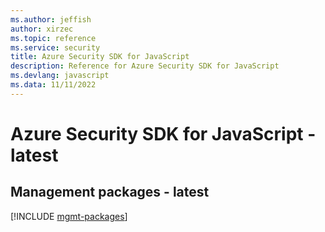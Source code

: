```yaml
---
ms.author: jeffish
author: xirzec
ms.topic: reference
ms.service: security
title: Azure Security SDK for JavaScript
description: Reference for Azure Security SDK for JavaScript
ms.devlang: javascript
ms.data: 11/11/2022
---
```

# Azure Security SDK for JavaScript - latest

## Management packages - latest
[!INCLUDE [mgmt-packages](security-mgmt-index.md)]